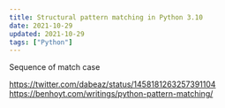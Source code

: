 ```yaml
---
title: Structural pattern matching in Python 3.10
date: 2021-10-29
updated: 2021-10-29
tags: ["Python"]
---
```





Sequence of match case

https://twitter.com/dabeaz/status/1458181263257391104
https://benhoyt.com/writings/python-pattern-matching/




